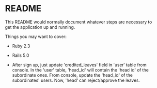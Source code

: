 # README

This README would normally document whatever steps are necessary to get the
application up and running.

Things you may want to cover:

* Ruby 2.3

* Rails 5.0

* After sign up, just update 'credited_leaves' field in 'user' table from console. In the 'user' table, 'head_id' will contain the 'head id' of the subordinate ones. From console, update the 'head_id' of the subordinates' users. Now, 'head' can reject/approve the leaves.
